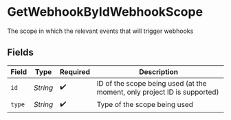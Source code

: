 # GetWebhookByIdWebhookScope

The scope in which the relevant events that will trigger webhooks


## Fields

| Field                                                                    | Type                                                                     | Required                                                                 | Description                                                              |
| ------------------------------------------------------------------------ | ------------------------------------------------------------------------ | ------------------------------------------------------------------------ | ------------------------------------------------------------------------ |
| `id`                                                                     | *String*                                                                 | :heavy_check_mark:                                                       | ID of the scope being used (at the moment, only project ID is supported) |
| `type`                                                                   | *String*                                                                 | :heavy_check_mark:                                                       | Type of the scope being used                                             |